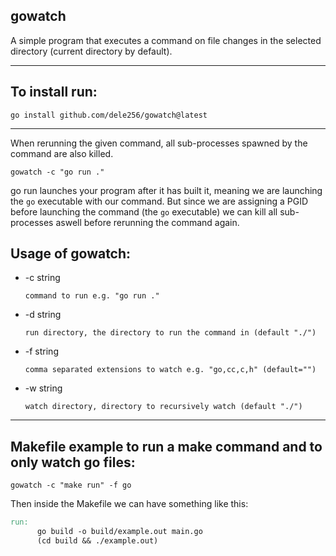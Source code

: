 gowatch
---

A simple program that executes a command on file changes in the selected directory (current directory by default).

---
To install run:
---
```
go install github.com/dele256/gowatch@latest
```


---
When rerunning the given command, all sub-processes spawned by the command are also killed.

```
gowatch -c "go run ."
```
go run launches your program after it has built it, meaning we are launching the `go` executable with our command. But since we are assigning a PGID before launching the command (the `go` executable) we can kill all sub-processes aswell before rerunning the command again.

Usage of gowatch:
---
  * -c string
        
        command to run e.g. "go run ."
  * -d string
        
        run directory, the directory to run the command in (default "./")
  * -f string
        
        comma separated extensions to watch e.g. "go,cc,c,h" (default="")
  * -w string
        
        watch directory, directory to recursively watch (default "./")

---
Makefile example to run a make command and to only watch go files:
---
```
gowatch -c "make run" -f go
```

Then inside the Makefile we can have something like this:
```makefile
run:
      go build -o build/example.out main.go
      (cd build && ./example.out)
```
